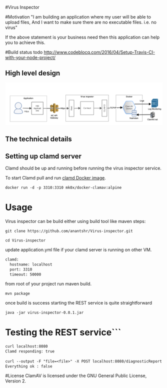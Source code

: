 #Virus Inspector

#Motivation
"I am building an application where my user will be able to upload files, And I want to make sure there are no executable files. i.e. no virus"

If the above statement is your business need then this application can help you to achieve this.

#Build status
 todo http://www.codeblocq.com/2016/04/Setup-Travis-CI-with-your-node-project/
## High level design 
![Overall Design](overAllDesign.png)

## The technical details


## Setting up clamd server

Clamd should be up and running before running the virus inspector service. 

To start Clamd pull and run [clamd Docker image](https://hub.docker.com/r/mkodockx/docker-clamav).
```
docker run -d -p 3310:3310 mk0x/docker-clamav:alpine
```

# Usage
Virus inspector can be build either using build tool like maven
steps: 
```
git clone https://github.com/anantshr/Virus-inspector.git
```
```
cd Virus-inspector
```
update application.yml file if your clamd server is running on other VM.
```
clamd:
  hostname: localhost
  port: 3310
  timeout: 50000
```
from root of your project run maven build.
```
mvn package
```
once build is success starting the REST service is quite straightforward
```
java -jar virus-inspector-0.0.1.jar 
```

# Testing the REST service```
```
curl localhost:8080
Clamd responding: true

curl --output -F "file=<file>" -X POST localhost:8080/diagnosticReport 
Everything ok : false
```
#License
ClamAV is licensed under the GNU General Public License, Version 2.
